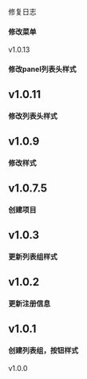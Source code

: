 修复日志
#### 修改菜单
v1.0.13
#### 修改panel列表头样式
v1.0.11
----
#### 修改列表头样式
v1.0.9
----
#### 修改样式
v1.0.7.5
----
#### 创建项目
v1.0.3
----
#### 更新列表组样式
v1.0.2
----
#### 更新注册信息
v1.0.1
----
#### 创建列表组，按钮样式
v1.0.0

